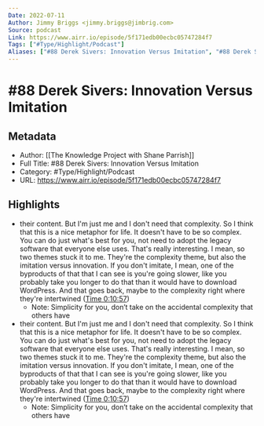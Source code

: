 ```yaml
---
Date: 2022-07-11
Author: Jimmy Briggs <jimmy.briggs@jimbrig.com>
Source: podcast
Link: https://www.airr.io/episode/5f171edb00ecbc05747284f7
Tags: ["#Type/Highlight/Podcast"]
Aliases: ["#88 Derek Sivers: Innovation Versus Imitation", "#88 Derek Sivers: Innovation Versus Imitation"]
---
```

# #88 Derek Sivers: Innovation Versus Imitation

## Metadata
- Author: [[The Knowledge Project with Shane Parrish]]
- Full Title: #88 Derek Sivers: Innovation Versus Imitation
- Category: #Type/Highlight/Podcast
- URL: https://www.airr.io/episode/5f171edb00ecbc05747284f7

## Highlights
- their content. But I'm just me and I don't need that complexity. So I think that this is a nice metaphor for life. It doesn't have to be so complex. You can do just what's best for you, not need to adopt the legacy software that everyone else uses. That's really interesting. I mean, so two themes stuck it to me. They're the complexity theme, but also the imitation versus innovation. If you don't imitate, I mean, one of the byproducts of that that I can see is you're going slower, like you probably take you longer to do that than it would have to download WordPress. And that goes back, maybe to the complexity right where they're intertwined ([Time 0:10:57](https://www.airr.io/quote/5f37251aa7c7e0ae7199a898))
    - Note: Simplicity for you, don’t take on the accidental complexity that others have
- their content. But I'm just me and I don't need that complexity. So I think that this is a nice metaphor for life. It doesn't have to be so complex. You can do just what's best for you, not need to adopt the legacy software that everyone else uses. That's really interesting. I mean, so two themes stuck it to me. They're the complexity theme, but also the imitation versus innovation. If you don't imitate, I mean, one of the byproducts of that that I can see is you're going slower, like you probably take you longer to do that than it would have to download WordPress. And that goes back, maybe to the complexity right where they're intertwined ([Time 0:10:57](https://www.airr.io/quote/5f372d93a7c7e0a79e99a8e9))
    - Note: Simplicity for you, don’t take on the accidental complexity that others have
